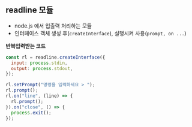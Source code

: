 ## readline 모듈

- node.js 에서 입출력 처리하는 모듈
- 인터페이스 객체 생성 후(`createInterface`), 실행시켜 사용(`prompt, on ...`)

**반복입력받는 코드**

```js
const rl = readline.createInterface({
  input: process.stdin,
  output: process.stdout,
});

rl.setPrompt("명령을 입력하세요 > ");
rl.prompt();
rl.on("line", (line) => {
  rl.prompt();
}).on("close", () => {
  process.exit();
});
```
